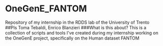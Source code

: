 # OneGenE_FANTOM
Repository of my internship in the RDDS lab of the University of Trento
##PIs
Toma Tebaldi, Enrico Blanzieri
###What is this about?
This is a collection of scripts and tools I've created during my internship working on the OneGenE project, specifically on the Human dataset FANTOM
